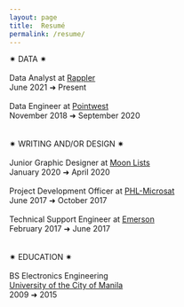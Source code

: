 ```yaml
---
layout: page
title:  Resumé
permalink: /resume/
---
```


✷ DATA ✷
<br>
<br>Data Analyst at <a href="https://www.rappler.com" target="_blank">Rappler</a>
<br>June 2021 ➜ Present
<br>
<br>Data Engineer at <a href="https://pointwest.com.ph" target="_blank">Pointwest</a>
<br>November 2018 ➜ September 2020
<br><br><br>
✷ WRITING AND/OR DESIGN ✷
<br>
<br>Junior Graphic Designer at <a href="https://moonlists.com" target="_blank">Moon Lists</a>
<br>January 2020 ➜ April 2020
<br>
<br>Project Development Officer at <a href="https://phl-microsat.upd.edu.ph" target="_blank">PHL-Microsat</a>
<br>June 2017 ➜ October 2017
<br>
<br>Technical Support Engineer at <a href="https://www.emerson.com" target="_blank">Emerson</a>
<br>February 2017 ➜ June 2017
<br><br><br>
✷ EDUCATION ✷
<br>
<br>BS Electronics Engineering
<br><a href="https://plm.edu.ph" target="_blank">University of the City of Manila</a>
<br>2009 ➜ 2015
